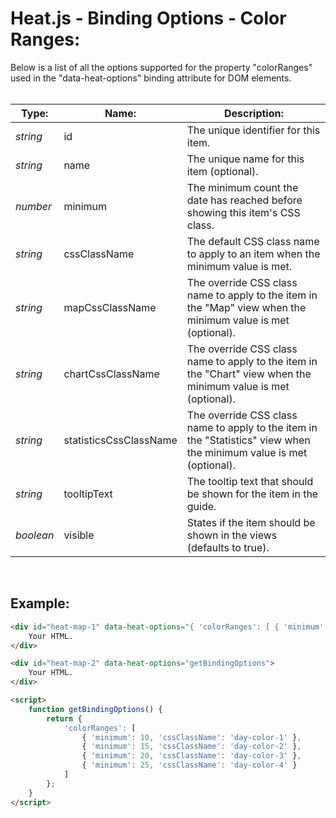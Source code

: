 # Heat.js - Binding Options - Color Ranges:

Below is a list of all the options supported for the property "colorRanges" used in the "data-heat-options" binding attribute for DOM elements.
<br>
<br>


| Type: | Name: | Description: |
| --- | --- | --- |
| *string* | id | The unique identifier for this item. |
| *string* | name | The unique name for this item (optional). |
| *number* | minimum | The minimum count the date has reached before showing this item's CSS class. |
| *string* | cssClassName | The default CSS class name to apply to an item when the minimum value is met. |
| *string* | mapCssClassName | The override CSS class name to apply to the item in the "Map" view when the minimum value is met (optional). |
| *string* | chartCssClassName | The override CSS class name to apply to the item in the "Chart" view when the minimum value is met (optional). |
| *string* | statisticsCssClassName | The override CSS class name to apply to the item in the "Statistics" view when the minimum value is met (optional). |
| *string* | tooltipText | The tooltip text that should be shown for the item in the guide. |
| *boolean* | visible | States if the item should be shown in the views (defaults to true). |

<br>


## Example:

```markdown
<div id="heat-map-1" data-heat-options="{ 'colorRanges': [ { 'minimum': 10, 'cssClassName': 'day-color-1' }, { 'minimum': 15, 'cssClassName': 'day-color-2' }, { 'minimum': 20, 'cssClassName': 'day-color-3' }, { 'minimum': 25, 'cssClassName': 'day-color-4' } ] }">
    Your HTML.
</div>

<div id="heat-map-2" data-heat-options="getBindingOptions">
    Your HTML.
</div>

<script>
    function getBindingOptions() {
        return { 
            'colorRanges': [ 
                { 'minimum': 10, 'cssClassName': 'day-color-1' },
                { 'minimum': 15, 'cssClassName': 'day-color-2' },
                { 'minimum': 20, 'cssClassName': 'day-color-3' },
                { 'minimum': 25, 'cssClassName': 'day-color-4' }
            ]
        };
    }
</script>
```

